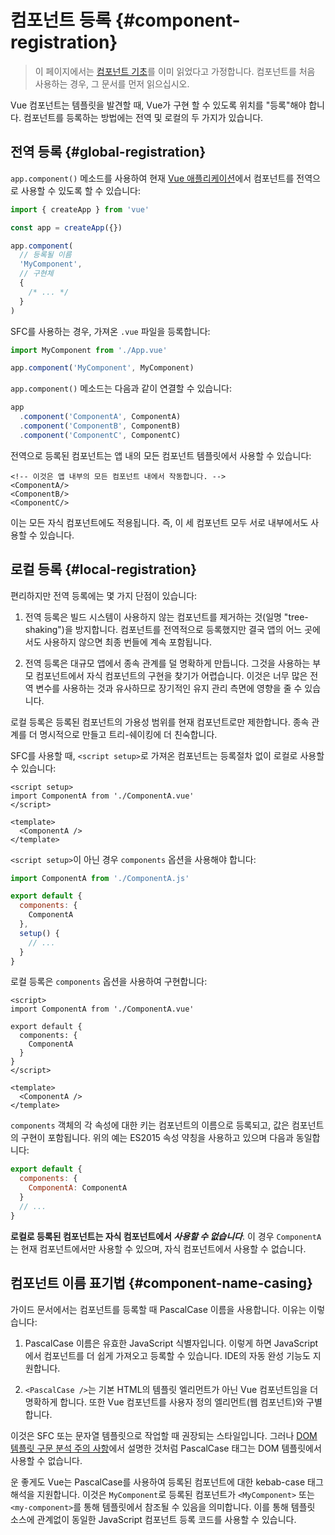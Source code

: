 # 컴포넌트 등록 {#component-registration}

> 이 페이지에서는 [컴포넌트 기초](/guide/essentials/component-basics)를 이미 읽었다고 가정합니다.
컴포넌트를 처음 사용하는 경우, 그 문서를 먼저 읽으십시오.

Vue 컴포넌트는 템플릿을 발견할 때, Vue가 구현 할 수 있도록 위치를 "등록"해야 합니다.
컴포넌트를 등록하는 방법에는 전역 및 로컬의 두 가지가 있습니다.

## 전역 등록 {#global-registration}

`app.component()` 메소드를 사용하여 현재 [Vue 애플리케이션](/guide/essentials/application.html)에서 컴포넌트를 전역으로 사용할 수 있도록 할 수 있습니다:

```js
import { createApp } from 'vue'

const app = createApp({})

app.component(
  // 등록될 이름
  'MyComponent',
  // 구현체
  {
    /* ... */
  }
)
```

SFC를 사용하는 경우, 가져온 `.vue` 파일을 등록합니다:

```js
import MyComponent from './App.vue'

app.component('MyComponent', MyComponent)
```

`app.component()` 메소드는 다음과 같이 연결할 수 있습니다:

```js
app
  .component('ComponentA', ComponentA)
  .component('ComponentB', ComponentB)
  .component('ComponentC', ComponentC)
```

전역으로 등록된 컴포넌트는 앱 내의 모든 컴포넌트 템플릿에서 사용할 수 있습니다:

```vue-html
<!-- 이것은 앱 내부의 모든 컴포넌트 내에서 작동합니다. -->
<ComponentA/>
<ComponentB/>
<ComponentC/>
```

이는 모든 자식 컴포넌트에도 적용됩니다.
즉, 이 세 컴포넌트 모두 서로 내부에서도 사용할 수 있습니다.

## 로컬 등록 {#local-registration}

편리하지만 전역 등록에는 몇 가지 단점이 있습니다:

1. 전역 등록은 빌드 시스템이 사용하지 않는 컴포넌트를 제거하는 것(일명 "tree-shaking")을 방지합니다.
   컴포넌트를 전역적으로 등록했지만 결국 앱의 어느 곳에서도 사용하지 않으면 최종 번들에 계속 포함됩니다.

2. 전역 등록은 대규모 앱에서 종속 관계를 덜 명확하게 만듭니다.
   그것을 사용하는 부모 컴포넌트에서 자식 컴포넌트의 구현을 찾기가 어렵습니다.
   이것은 너무 많은 전역 변수를 사용하는 것과 유사하므로 장기적인 유지 관리 측면에 영향을 줄 수 있습니다.

로컬 등록은 등록된 컴포넌트의 가용성 범위를 현재 컴포넌트로만 제한합니다.
종속 관계를 더 명시적으로 만들고 트리-쉐이킹에 더 친숙합니다.

<div class="composition-api">

SFC를 사용할 때, `<script setup>`로 가져온 컴포넌트는 등록절차 없이 로컬로 사용할 수 있습니다:

```vue
<script setup>
import ComponentA from './ComponentA.vue'
</script>

<template>
  <ComponentA />
</template>
```

`<script setup>`이 아닌 경우 `components` 옵션을 사용해야 합니다:

```js
import ComponentA from './ComponentA.js'

export default {
  components: {
    ComponentA
  },
  setup() {
    // ...
  }
}
```

</div>
<div class="options-api">

로컬 등록은 `components` 옵션을 사용하여 구현합니다:

```vue
<script>
import ComponentA from './ComponentA.vue'

export default {
  components: {
    ComponentA
  }
}
</script>

<template>
  <ComponentA />
</template>
```

</div>

`components` 객체의 각 속성에 대한 키는 컴포넌트의 이름으로 등록되고, 값은 컴포넌트의 구현이 포함됩니다.
위의 예는 ES2015 속성 약칭을 사용하고 있으며 다음과 동일합니다:

```js
export default {
  components: {
    ComponentA: ComponentA
  }
  // ...
}
```

**로컬로 등록된 컴포넌트는 자식 컴포넌트에서 _사용할 수 없습니다_**.
이 경우 `ComponentA`는 현재 컴포넌트에서만 사용할 수 있으며, 자식 컴포넌트에서 사용할 수 없습니다.

## 컴포넌트 이름 표기법 {#component-name-casing}

가이드 문서에서는 컴포넌트를 등록할 때 PascalCase 이름을 사용합니다.
이유는 이렇습니다:

1. PascalCase 이름은 유효한 JavaScript 식별자입니다.
   이렇게 하면 JavaScript에서 컴포넌트를 더 쉽게 가져오고 등록할 수 있습니다.
   IDE의 자동 완성 기능도 지원합니다.

2. `<PascalCase />`는 기본 HTML의 템플릿 엘리먼트가 아닌 Vue 컴포넌트임을 더 명확하게 합니다.
   또한 Vue 컴포넌트를 사용자 정의 엘리먼트(웹 컴포넌트)와 구별합니다.

이것은 SFC 또는 문자열 템플릿으로 작업할 때 권장되는 스타일입니다.
그러나 [DOM 템플릿 구문 분석 주의 사항](/guide/essentials/component-basics.html#dom-template-parsing-caveats)에서 설명한 것처럼 PascalCase 태그는 DOM 템플릿에서 사용할 수 없습니다.

운 좋게도 Vue는 PascalCase를 사용하여 등록된 컴포넌트에 대한 kebab-case 태그 해석을 지원합니다.
이것은 `MyComponent`로 등록된 컴포넌트가 `<MyComponent>` 또는 `<my-component>`를 통해 템플릿에서 참조될 수 있음을 의미합니다.
이를 통해 템플릿 소스에 관계없이 동일한 JavaScript 컴포넌트 등록 코드를 사용할 수 있습니다.
